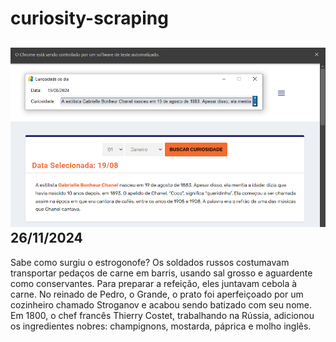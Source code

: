 # curiosity-scraping
![Budget](./execucao.png)
26/11/2024
-
Sabe como surgiu o estrogonofe? Os soldados russos costumavam transportar pedaços de carne em barris, usando sal grosso e aguardente como conservantes. Para preparar a refeição, eles juntavam cebola à carne. No reinado de Pedro, o Grande, o prato foi aperfeiçoado por um cozinheiro chamado Stroganov e acabou sendo batizado com seu nome. Em 1800, o chef francês Thierry Costet, trabalhando na Rússia, adicionou os ingredientes nobres: champignons, mostarda, páprica e molho inglês.
